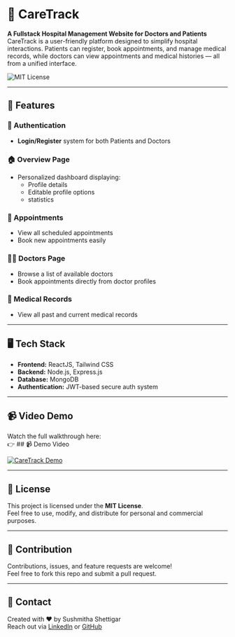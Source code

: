 # 💊 CareTrack

**A Fullstack Hospital Management Website for Doctors and Patients**  
CareTrack is a user-friendly platform designed to simplify hospital interactions. Patients can register, book appointments, and manage medical records, while doctors can view appointments and medical histories — all from a unified interface.

![MIT License](https://img.shields.io/badge/license-MIT-blue.svg)

---

## 🚀 Features

### 🔐 Authentication

- **Login/Register** system for both Patients and Doctors

### 🏠 Overview Page

- Personalized dashboard displaying:
  - Profile details
  - Editable profile options
  - statistics

### 📅 Appointments

- View all scheduled appointments
- Book new appointments easily

### 🧑‍⚕️ Doctors Page

- Browse a list of available doctors
- Book appointments directly from doctor profiles

### 📁 Medical Records

- View all past and current medical records

---

## 🖥️ Tech Stack

- **Frontend:** ReactJS, Tailwind CSS
- **Backend:** Node.js, Express.js
- **Database:** MongoDB
- **Authentication:** JWT-based secure auth system

---

## 📹 Video Demo

Watch the full walkthrough here:  
👉 ## 📹 Demo Video

[![CareTrack Demo](https://img.youtube.com/vi/YOUR_VIDEO_ID/0.jpg)](https://www.youtube.com/watch?v=YOUR_VIDEO_ID)

---

## 📝 License

This project is licensed under the **MIT License**.  
Feel free to use, modify, and distribute for personal and commercial purposes.

---

## 🙌 Contribution

Contributions, issues, and feature requests are welcome!  
Feel free to fork this repo and submit a pull request.

---

## 💬 Contact

Created with ❤️ by Sushmitha Shettigar  
Reach out via [LinkedIn](https://www.linkedin.com/in/sushmithashettigar/) or [GitHub](https://github.com/sushmithashettigar29)
